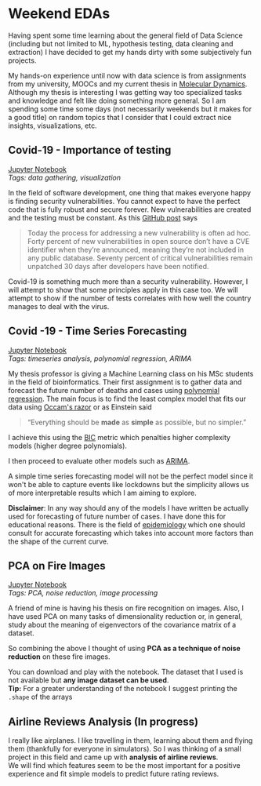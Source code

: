 # Weekend EDAs

Having spent some time learning about the general field of Data Science (including but not limited to ML,
 hypothesis testing, data cleaning and extraction) I have decided to get my hands dirty 
 with some subjectively fun projects.
 
 My hands-on experience until now with data science is from assignments from my university, MOOCs
 and my current thesis in [Molecular Dynamics](https://en.wikipedia.org/wiki/Molecular_dynamics).
 Although my thesis is interesting I was getting way too specialized tasks and knowledge and felt like
 doing something more general. So I am spending some time some days (not necessarily weekends but it makes for
  a good title) on random topics that I consider that I could extract nice insights, visualizations, etc.  
  
  
  ## Covid-19 - Importance of testing
  [Jupyter Notebook](https://github.com/MikeXydas/Weekend-EDAs/blob/master/Covid19_Testing_Importance.ipynb)    
  *Tags: data gathering, visualization*  
    
  In the field of software development, one thing that makes everyone happy is finding security vulnerabilities.
  You cannot expect to have the perfect code that is fully robust and secure forever. New vulnerabilities are created 
  and the testing must be constant. As this [GitHub post](https://github.blog/2019-11-14-announcing-github-security-lab-securing-the-worlds-code-together/) says 
  >Today the process for addressing a new vulnerability is often ad hoc. 
  >Forty percent of new vulnerabilities in open source don’t have a CVE 
  >identifier when they’re announced, meaning they’re not included in any 
  >public database. Seventy percent of critical vulnerabilities remain unpatched 
  >30 days after developers have been notified.

Covid-19 is something much more than a security vulnerability. However, I will attempt to show
that some principles apply in this case too. We will attempt to show if the number of tests correlates
with how well the country manages to deal with the virus. 

## Covid -19 - Time Series Forecasting
[Jupyter Notebook](https://github.com/MikeXydas/Weekend-EDAs/blob/master/Covid19_Timeseries_Forecasting.ipynb)  
*Tags: timeseries analysis, polynomial regression, ARIMA*

My thesis professor is giving a Machine Learning class on his MSc students in the field of bioinformatics. 
Their first assignment is to gather data and forecast the future number of deaths and cases using [polynomial regression](https://en.wikipedia.org/wiki/Polynomial_regression). 
The main focus is to find the least complex model that fits our data using [Occam's razor](https://en.wikipedia.org/wiki/Occam%27s_razor) or as Einstein said
>“Everything should be **made** as **simple** as possible, but no simpler.”

I achieve this using the [BIC](https://en.wikipedia.org/wiki/Bayesian_information_criterion)
metric which penalties higher complexity models (higher degree polynomials).  

I then proceed to evaluate other models such as [ARIMA](https://en.wikipedia.org/wiki/Autoregressive_integrated_moving_average).
  
A simple time series forecasting model will not be the perfect model since it won't be able to 
capture events like lockdowns but the simplicity allows us of more interpretable results
 which I am aiming to explore.
   
 **Disclaimer**: In any way should any of the models I have written be actually used for forecasting
 of future number of cases. I have done this for educational reasons. There is the field
 of [epidemiology](https://en.wikipedia.org/wiki/Epidemiology) which one should consult for
 accurate forecasting which takes into account more factors than the shape of the current curve.

  ## PCA on Fire Images
  [Jupyter Notebook](https://github.com/MikeXydas/Weekend-EDAs/blob/master/PCA_On_Fire_Images.ipynb)    
   *Tags: PCA, noise reduction, image processing*  
  
  A friend of mine is having his thesis on fire recognition on images. Also, I have used
  PCA on many tasks of dimensionality reduction or, in general, study about the meaning of
  eigenvectors of the covariance matrix of a dataset.
      
  So combining the above I thought of using **PCA as a technique of noise reduction** on these fire images.
    
  You can download and play with the notebook. The dataset that I used is not available but **any image dataset
  can be used**.  
  **Tip:** For a greater understanding of the notebook I suggest printing the `.shape` of the arrays
  
  ## Airline Reviews Analysis (**In progress**)
  
  I really like airplanes. I like travelling in them, learning about them and flying them (thankfully for everyone
  in simulators). So I was thinking of a small project in this field and came up with **analysis of airline reviews**.  
  We will find which features seem to be the most important for a positive experience and fit simple models to predict 
  future rating reviews.
